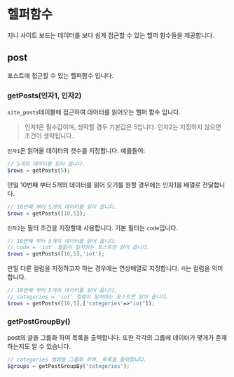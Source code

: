# 헬퍼함수
지니 사이트 보드는 데이터를 보다 쉽게 접근할 수 있는 헬퍼 함수들을 제공합니다.

## post
포스트에 접근할 수 있는 헬퍼함수 입니다.

### getPosts(인자1, 인자2)
`site_posts`테이블에 접근하여 데이터를 읽어오는 헬퍼 함수 입니다.
> 인자1은 필수값이며, 생략할 경우 기본값은 5입니다. 인자2는 지정하지 않으면 조건이 생략됩니다.

`인자1`은 읽어올 데이터의 갯수를 지정합니다. 예를들어:
```php
// 5개의 데이터를 읽어 옵니다.
$rows = getPosts(5);
```

만일 10번째 부터 5개의 데이터를 읽어 오기를 원할 경우에는 인자1을 배열로 전달합니다.
```php
// 10번째 부터 5개의 데이터를 읽어 옵니다.
$rows = getPosts([10,5]);
```

`인자2`는 필터 조건을 지정할때 사용합니다. 기본 필터는 `code`입니다.

```php
// 10번째 부터 5개의 데이터를 읽어 옵니다.
// code = 'iot' 컬럼이 일치하는 포스트만 읽어 옵니다.
$rows = getPosts([10,5],'iot');
```

만일 다른 컬럼을 지정하고자 하는 경우에는 연상배열로 지정합니다. `키`는 컬럼을 의미합니다.

```php
// 10번째 부터 5개의 데이터를 읽어 옵니다.
// categories = 'iot' 컬럼이 일치하는 포스트만 읽어 옵니다.
$rows = getPosts([10,5],['categories'=>"iot"]);
```

### getPostGroupBy()
post의 글을 그룹화 하여 목록을 출력합니다. 또한 각각의 그룹에 데이터가 몇개가 존재하는지도 알 수 있습니다.

```php
// categories 컬럼을 그룹화 하여, 목록을 출력합니다.
$groups = getPostGroupBy('categories');
```
